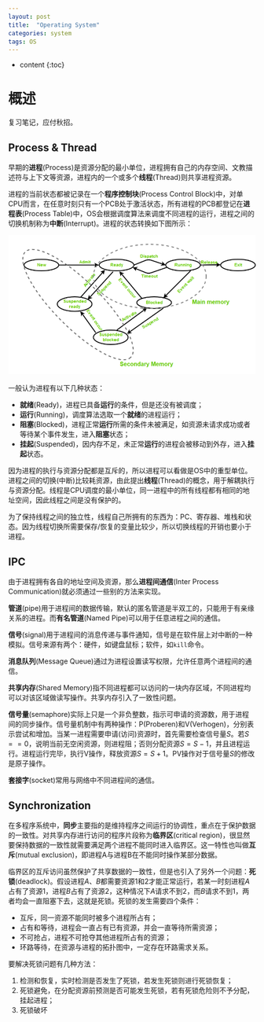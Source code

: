 ```yaml
---
layout: post
title:  "Operating System"
categories: system
tags: OS
---
```


* content
{:toc}

# 概述

复习笔记，应付秋招。

## Process & Thread

早期的**进程**(Process)是资源分配的最小单位，进程拥有自己的内存空间、文教描述符与上下文等资源，进程内的一个或多个**线程**(Thread)则共享进程资源。

进程的当前状态都被记录在一个**程序控制块**(Process Control Block)中，对单CPU而言，在任意时刻只有一个PCB处于激活状态，所有进程的PCB都登记在**进程表**(Process Table)中，OS会根据调度算法来调度不同进程的运行，进程之间的切换机制称为**中断**(Interrupt)。进程的状态转换如下图所示：

![](/img/states_modified.png)

一般认为进程有以下几种状态：

- **就绪**(Ready)，进程已具备**运行**的条件，但是还没有被调度；
- **运行**(Running)，调度算法选取一个**就绪**的进程运行；
- **阻塞**(Blocked)，进程正常**运行**所需的条件未被满足，如资源未请求成功或者等待某个事件发生，进入**阻塞**状态；
- **挂起**(Suspended)，因内存不足，未正常**运行**的进程会被移动到外存，进入**挂起**状态。

因为进程的执行与资源分配都是互斥的，所以进程可以看做是OS中的重型单位。进程之间的切换(中断)比较耗资源，由此提出**线程**(Thread)的概念，用于解耦执行与资源分配。线程是CPU调度的最小单位，同一进程中的所有线程都有相同的地址空间，因此线程之间是没有保护的。

为了保持线程之间的独立性，线程自己所拥有的东西为：PC、寄存器、堆栈和状态。因为线程切换所需要保存/恢复的变量比较少，所以切换线程的开销也要小于进程。

## IPC

由于进程拥有各自的地址空间及资源，那么**进程间通信**(Inter Process Communication)就必须通过一些别的方法来实现。

**管道**(pipe)用于进程间的数据传输，默认的匿名管道是半双工的，只能用于有亲缘关系的进程。而**有名管道**(Named Pipe)可以用于任意进程之间的通信。

**信号**(signal)用于进程间的消息传递与事件通知，信号是在软件层上对中断的一种模拟。信号来源有两个：硬件，如键盘鼠标；软件，如```kill```命令。

**消息队列**(Message Queue)通过为进程设置读写权限，允许任意两个进程间的通信。

**共享内存**(Shared Memory)指不同进程都可以访问的一块内存区域，不同进程均可以对该区域做读写操作。共享内存引入了一致性问题。

**信号量**(semaphore)实际上只是一个非负整数，指示可申请的资源数，用于进程间的同步操作。信号量机制中有两种操作：P(Proberen)和V(Verhogen)，分别表示尝试和增加。当某一进程需要申请(访问)资源时，首先需要检查信号量$S$。若$S==0$，说明当前无空闲资源，则进程阻；否则分配资源$S=S-1$，并且进程运行。进程运行完毕，执行V操作，释放资源$S=S+1$。PV操作对于信号量$S$的修改是原子操作。

**套接字**(socket)常用与网络中不同进程间的通信。

## Synchronization

在多程序系统中，**同步**主要指的是维持程序之间运行的协调性，重点在于保护数据的一致性。对共享内存进行访问的程序片段称为**临界区**(critical region)，很显然要保持数据的一致性就需要满足两个进程不能同时进入临界区。这一特性也叫做**互斥**(mutual exclusion)，即进程A与进程B在不能同时操作某部分数据。

临界区的互斥访问虽然保护了共享数据的一致性，但是也引入了另外一个问题：**死锁**(deadlock)。假设进程$A$、$B$都需要资源$1$和$2$才能正常运行，若某一时刻进程$A$占有了资源$1$，进程$B$占有了资源$2$，这种情况下$A$请求不到$2$，而$B$请求不到$1$，两者均会一直阻塞下去，这就是死锁。死锁的发生需要四个条件：

- 互斥，同一资源不能同时被多个进程所占有；
- 占有和等待，进程会一直占有已有资源，并会一直等待所需资源；
- 不可抢占，进程不可抢夺其他进程所占有的资源；
- 环路等待，在资源与进程的拓扑图中，一定存在环路需求关系。

要解决死锁问题有几种方法：

1. 检测和恢复，实时检测是否发生了死锁，若发生死锁则进行死锁恢复；
2. 死锁避免，在分配资源前预测是否可能发生死锁，若有死锁危险则不予分配，挂起进程；
3. 死锁破坏